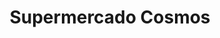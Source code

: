 ---
title: "Supermercado Cosmos"
url: /san-cristobal-sector-la-concordia/supermercado-cosmos/
shop: Supermarkt
---